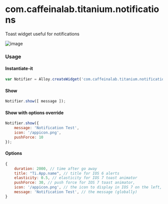 com.caffeinalab.titanium.notifications
====================================

Toast widget useful for notifications

![image](http://cl.ly/image/2j462U291g3e)


### Usage

#### Instantiate-it

```javascript
var Notifier = Alloy.createWidget('com.caffeinalab.titanium.notifications', options);
```

#### Show

```javascript
Notifier.show([ message ]);
```

#### Show with options override

```javascript
Notifier.show({
	message: 'Notification Test', 
	icon: '/appicon.png',
	pushForce: 10
});
```

#### Options

```javascript
{
	duration: 2000, // time after go away
	title: "Ti.App.name", // title for IOS 6 alerts
	elasticity: 0.5, // elasticity for IOS 7 toast animator
	pushForce: 30, // push force for IOS 7 toast animator,
	icon: '/appicon.png', // the icon to display in IOS 7 on the left,
	message: 'Notification Test', // the message (globally)
}
```